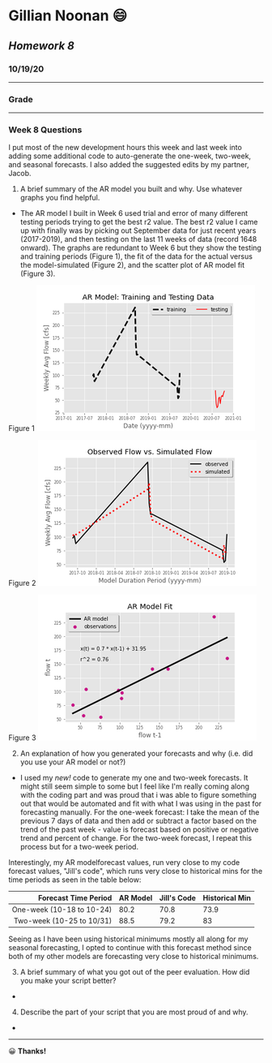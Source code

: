 # **Gillian Noonan**  &#x1F604;
## *Homework 8*
### 10/19/20
___

### Grade


---
### Week 8 Questions

I put most of the new development hours this week and last week into adding some additional code to auto-generate the one-week, two-week, and seasonal forecasts.  I also added the suggested edits by my partner, Jacob.  

1) A brief summary of the AR model you built and why. Use whatever graphs you find helpful.
- The AR model I built in Week 6 used trial and error of many different testing periods trying to get the best r2 value.  The best r2 value I came up with finally was by picking out September data for just recent years (2017-2019), and then testing on the last 11 weeks of data (record 1648 onward).  The graphs are redundant to Week 6 but they show the testing and training periods (Figure 1), the fit of the data for the actual versus the model-simulated (Figure 2), and the scatter plot of AR model fit (Figure 3).

Figure 1
![](assets/Noonan_HW8-f0706518.png)

Figure 2
![](assets/Noonan_HW8-5d196eef.png)

Figure 3
![](assets/Noonan_HW8-0fc29a7b.png)

2) An explanation of how you generated your forecasts and why (i.e. did you use your AR model or not?)
-    I used my *new!* code to generate my one and two-week forecasts.   It might still seem simple to some but I feel like I'm really coming along with the coding part and was proud that i was able to figure something out that would be automated and fit with what I was using in the past for forecasting manually.   For the one-week forecast: I take the mean of the previous 7 days of data and then add or subtract a factor based on the trend of the past week - value is forecast based on positive or negative trend and percent of change. For the two-week forecast, I repeat this process but for a two-week period.

Interestingly, my AR modelforecast values, run very close to my code forecast values, "Jill's code", which runs very close to historical mins for the time periods as seen in the table below:

| Forecast Time Period   | AR Model   | Jill's Code  | Historical Min  |
|--:|---|---|---|
| One-week (10-18 to 10-24)  | 80.2  | 70.8  |  73.9 |
| Two-week (10-25 to 10/31)  |  88.5 |  79.2 | 83  |


Seeing as I have been using historical minimums mostly all along for my seasonal forecasting, I opted to continue with this forecast method since both of my other models are forecasting very close to historical minimums.

3) A brief summary of what you got out of the peer evaluation. How did you make your script better?
-


4) Describe the part of your script that you are most proud of and why.  
-

---

&#x1F600;
**Thanks!**
